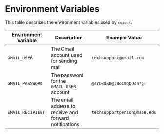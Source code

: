 # Environment Variables

This table describes the environment variables used by `consus`.

| Environment Variable | Description                                            | Example Value                |
| -------------------- | ------------------------------------------------------ | ---------------------------- |
| `GMAIL_USER`         | The Gmail account used for sending mail                | `techsupport@gmail.com`      |
| `GMAIL_PASSWORD`     | The password for the `GMAIL_USER` account              | `@srD8d&0@(8oX$qQDsn*g!`     |
| `EMAIL_RECIPIENT`    | The email address to receive and forward notifications | `techsupportperson@msoe.edu` |
